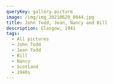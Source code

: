 ```yaml
---
queryKey: gallery-picture
image: /img/img_20210620_0044.jpg
title: John Todd, Jean, Nancy and Bill
description: Glasgow, 1941
tags:
  - All pictures
  - John Todd
  - Jean Todd
  - Bill
  - Nancy
  - Scotland
  - 1940s
---
```

